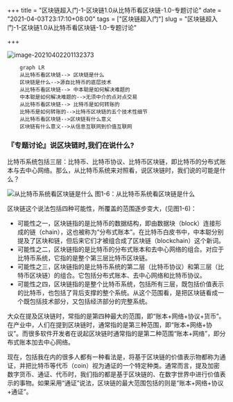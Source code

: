 +++
title = "区块链超入门-1-区块链1.0从比特币看区块链-1.0-专题讨论"
date = "2021-04-03T23:17:10+08:00"
tags = ["区块链超入门"]
slug = "区块链超入门-1-区块链1.0从比特币看区块链-1.0-专题讨论"

+++

![image-20210402201132373](C:\Users\jiaoj\Desktop\current\rorrim\static\images\image-20210402201132373.png)
```mermaid
	graph LR
	从比特币看区块链--> 区块链是什么
	区块链是什么-->源自比特币的底层技术
	从比特币看区块链--> 中本聪是如何解决难题的
	中本聪是如何解决难题的-->无须中介的点对点交易
	从比特币看区块链--> 比特币是如何转账的
	比特币是如何转账的-->比特币区块链的五个技术性细节
	从比特币看区块链-->区块链有什么意义
	区块链有什么意义-->从信息互联网到价值互联网
```

### 『专题讨论』说区块链时,我们在说什么?

比特币系统包括三层：比特币、比特币协议、比特币区块链，即比特币的分布式账本与去中心网络。那么，从比特币系统来对照看，说区块链时，我们说的可能是什么？



![从比特币系统看区块链是什么](C:\Users\jiaoj\Desktop\current\rorrim\static\images\1-1Z10G5134V26.gif)
图1-6：从比特币系统看区块链是什么


区块链这个说法包括四种可能性，所覆盖的范围逐步变大，(见图1-6)：

- 可能性之一，区块链指的是比特币的数据结构，即由数据块（block）连接形成的链（chain），这也被称为“分布式账本”。在比特币白皮书中，中本聪分别提及了区块和链，但后来它们才被组合成了区块链（blockchain）这个新词。
- 可能性之二，区块链指的是比特币的分布式账本和去中心网络的组合。对应于比特币系统，它指的是整个第三层比特币区块链。
- 可能性之三，区块链指的是比特币系统的第二层（比特币协议）和第三层（比特币区块链）的组合。它包括分布式账本、去中心网络和比特币协议。
- 可能性之四，区块链指的是整个比特币系统，包括所有三层，既包括价值表示的比特币，也包括了背后支撑的整个系统。从这个范围看，是把区块链看成一个既包括技术部分，又包括经济部分的完整系统。


大众在提及区块链时，常指的是第四种最大的范围，即“账本+网络+协议+货币”。在产业中，人们在提到区块链时，通常指的是第三种范围，即“账本+网络+协议”。而很多软件开发者在说起区块链时通常指的是第二种范围“账本+网络”，即分布式账本加去中心网络。

现在，包括我在内的很多人都有一种看法是，将基于区块链的价值表示物都称为通证，并把比特币等代币（coin）视为通证的一个特定种类。通常而言，提及加密数字货币、通证、代币时，我们指的都是基于区块链的、在数字世界中进行价值表示的事物。如果采用“通证”说法，区块链的最大范围包括的则是“账本+网络+协议+通证”。